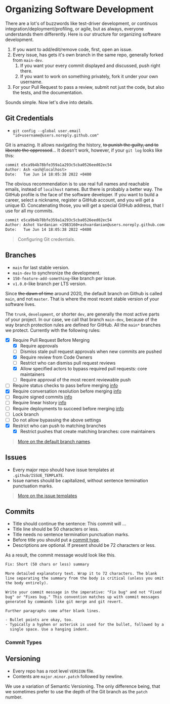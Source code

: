 # Organizing Software Development

There are a lot's of buzzwords like test-driver development, or continuos integration/deployment/profiling, or agile, but as always, everyone understands them differently.
Here is our structure for organizing software development.

1. If you want to add/edit/remove code, first, open an issue.
2. Every issue, has gets it's own branch in the same repo, generally forked from `main-dev`.
   1. If you want your every commit displayed and discussed, push right there.
   2. If you want to work on something privately, fork it under your own username.
3. For your Pull Request to pass a review, submit not just the code, but also the tests, and the documentation.

Sounds simple.
Now let's dive into details.

## Git Credentials

- `git config --global user.email "id+username@users.noreply.github.com"`

Git is amazing.
It allows navigating the history, ~~to punish the guilty, and to liberate the oppressed~~...
It doesn't work, however, if your `git log` looks like this:

```txt
commit e5ca9b4b78bfe359a1a293c5cba0526eed02ec54
Author: Ash <ash@localhost>
Date:   Tue Jun 14 18:05:38 2022 +0400
```

The obvious recommendation is to use real full names and reachable emails, instead of `localhost` names.
But there is probably a better way.
The GitHub profile is the face of the software developer.
If you want to build a career, select a nickname, register a GitHub account, and you will get a unique ID.
Concatenating those, you will get a special GitHub address, that I use for all my commits.

```txt
commit e5ca9b4b78bfe359a1a293c5cba0526eed02ec54
Author: Ashot Vardanian <1983160+ashvardanian@users.noreply.github.com>
Date:   Tue Jun 14 18:05:38 2022 +0400
```

> Configuring Git credentials.

## Branches

- `main` for last stable version.
- `main-dev` to synchronize the development.
- `150-feature-add-something`-like branch per issue.
- `v1.0.0`-like branch per LTS version.

Since ~~the dawn of time~~ around 2020, the default branch on Github is called `main`, and not `master`.
That is where the most recent stable version of your software lives.

The `trunk`, `development`, or shorter `dev`, are generally the most active parts of your project.
In our case, we call that branch `main-dev`, because of the way branch protection rules are defined for GitHub.
All the `main*` branches we protect.
Currently with the following rules:

- [x] Require Pull Request Before Merging
  - [x] Require approvals
  - [ ] Dismiss stale pull request approvals when new commits are pushed
  - [x] Require review from Code Owners
  - [ ] Restrict who can dismiss pull request reviews
  - [x] Allow specified actors to bypass required pull requests: core maintainers
  - [ ] Require approval of the most recent reviewable push
- [ ] Require status checks to pass before merging [info](https://docs.github.com/en/repositories/configuring-branches-and-merges-in-your-repository/defining-the-mergeability-of-pull-requests/about-protected-branches#require-status-checks-before-merging)
- [x] Require conversation resolution before merging [info](https://docs.github.com/en/repositories/configuring-branches-and-merges-in-your-repository/defining-the-mergeability-of-pull-requests/about-protected-branches#require-conversation-resolution-before-merging)
- [ ] Require signed commits [info](https://docs.github.com/en/repositories/configuring-branches-and-merges-in-your-repository/defining-the-mergeability-of-pull-requests/about-protected-branches#require-signed-commits)
- [ ] Require linear history [info](https://docs.github.com/en/repositories/configuring-branches-and-merges-in-your-repository/defining-the-mergeability-of-pull-requests/about-protected-branches#require-linear-history)
- [ ] Require deployments to succeed before merging [info](https://docs.github.com/en/repositories/configuring-branches-and-merges-in-your-repository/defining-the-mergeability-of-pull-requests/about-protected-branches#require-deployments-to-succeed-before-merging)
- [ ] Lock branch
- [ ] Do not allow bypassing the above settings
- [x] Restrict who can push to matching branches
  - [x] Restrict pushes that create matching branches: core maintainers

> [More on the default branch names](https://www.biteinteractive.com/of-git-and-github-master-and-main/).

## Issues

- Every major repo should have issue templates at `.github/ISSUE_TEMPLATE`.
- Issue names should be capitalized, without sentence termination punctuation marks.

> [More on the issue templates](https://docs.github.com/en/communities/using-templates-to-encourage-useful-issues-and-pull-requests/about-issue-and-pull-request-templates)

## Commits

- Title should continue the sentence: This commit will ...
- Title line should be 50 characters or less.
- Title needs no sentence termination punctuation marks.
- Before title you should put a [commit type](#commit-types).
- Descriptions are optional. If present should be 72 characters or less.

As a result, the commit message would look like this.

```txt
Fix: Short (50 chars or less) summary

More detailed explanatory text. Wrap it to 72 characters. The blank
line separating the summary from the body is critical (unless you omit
the body entirely).

Write your commit message in the imperative: "Fix bug" and not "Fixed
bug" or "Fixes bug." This convention matches up with commit messages
generated by commands like git merge and git revert.

Further paragraphs come after blank lines.

- Bullet points are okay, too.
- Typically a hyphen or asterisk is used for the bullet, followed by a
  single space. Use a hanging indent.
```

### Commit Types

## Versioning

- Every repo has a root level `VERSION` file.
- Contents are `major.minor.patch` followed by newline.

We use a variation of Semantic Versioning.
The only difference being, that we sometimes prefer to use the depth of the Git branch as the `patch` number.

